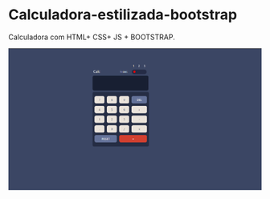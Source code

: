 # Calculadora-estilizada-bootstrap
Calculadora com HTML+ CSS+ JS + BOOTSTRAP.

<div>  <img src='CalculadoraImage.png' </div>
  <br>
  <div> <img src='./images/Calculator-purple.png

